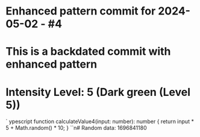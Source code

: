 ﻿# Enhanced pattern commit for 2024-05-02 - #4
# This is a backdated commit with enhanced pattern
# Intensity Level: 5 (Dark green (Level 5))
`	ypescript
function calculateValue4(input: number): number {
    return input * 5 + Math.random() * 10;
}
``n# Random data: 1696841180

